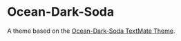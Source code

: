 # Ocean-Dark-Soda

A theme based on the [Ocean-Dark-Soda TextMate Theme](http://colorsublime.com/theme/Ocean-Dark-Soda).
